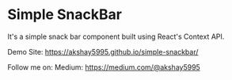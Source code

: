 # Simple SnackBar

It's a simple snack bar component built using React's Context API.


Demo Site: https://akshay5995.github.io/simple-snackbar/

Follow me on:
  Medium: https://medium.com/@akshay5995

